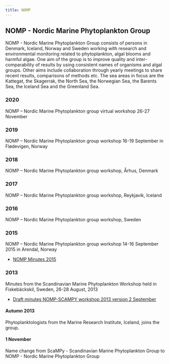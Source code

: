 ```yaml
---
title: NOMP
---
```


## NOMP - Nordic Marine Phytoplankton Group

NOMP - Nordic Marine Phytoplankton Group consists of persons in Denmark, Iceland, Norway and Sweden  working with research and environmental monitoring related to phytoplankton, algal blooms and harmful algae. One aim of the group is to improve quality and inter-comparability  of results by using consistent names of organisms and algal groups. Other aims include collaboration through yearly meetings to share recent results, comparisons of methods etc. The sea areas in focus are the  Kattegat, the Skagerrak, the North Sea, the Norwegian Sea, the Barents Sea, the Iceland Sea and the Greenland Sea.

### 2020
NOMP – Nordic Marine Phytoplankton group virtual workshop 26-27 November

### 2019
NOMP – Nordic Marine Phytoplankton group workshop 16-19 September in Flødevigen, Norway

### 2018
NOMP – Nordic Marine Phytoplankton group workshop, Århus, Denmark

### 2017
NOMP – Nordic Marine Phytoplankton group workshop, Reykjavik, Iceland

### 2016
NOMP – Nordic Marine Phytoplankton group workshop, Sweden

### 2015

NOMP – Nordic Marine Phytoplankton group workshop 14-16 September 2015 in Arendal, Norway

* [NOMP Minutes 2015](http://downloads.nordicmicroalgae.org/NOMP/NOMP_minutes_2015.pdf)

### 2013

Minutes from the Scandinavian Marine Phytoplankton Workshop held in Fiskebäckskil, Sweden, 26-28 August, 2013

* [Draft minutes NOMP-SCAMPY workshop 2013 version 2 September](http://downloads.nordicmicroalgae.org/NOMP/Draft_minutes_NOMP-SCAMPY_2013_version_2_September_2013.pdf)

#### Autumn 2013

Phytoplanktologists from the Marine Research Institute, Iceland, joins the group.

#### 1 November

Name change from ScaMPy - Scandinavian Marine Phytoplankton Group to NOMP - Nordic Marine Phytoplankton Group
